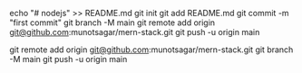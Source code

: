 echo "# nodejs" >> README.md
git init
git add README.md
git commit -m "first commit"
git branch -M main
git remote add origin git@github.com:munotsagar/mern-stack.git
git push -u origin main

git remote add origin git@github.com:munotsagar/mern-stack.git
git branch -M main
git push -u origin main